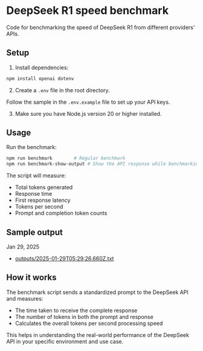# DeepSeek R1 speed benchmark

Code for benchmarking the speed of DeepSeek R1 from different providers' APIs.

## Setup

1. Install dependencies:

```bash
npm install openai dotenv
```

2. Create a `.env` file in the root directory.

Follow the sample in the `.env.example` file to set up your API keys.

3. Make sure you have Node.js version 20 or higher installed.

## Usage

Run the benchmark:

```bash
npm run benchmark        # Regular benchmark
npm run benchmark-show-output # Show the API response while benchmarking
```

The script will measure:

- Total tokens generated
- Response time
- First response latency
- Tokens per second
- Prompt and completion token counts

## Sample output

Jan 29, 2025

- [outputs/2025-01-29T05:29:26.660Z.txt](outputs/2025-01-29T05:29:26.660Z.txt)

## How it works

The benchmark script sends a standardized prompt to the DeepSeek API and measures:

- The time taken to receive the complete response
- The number of tokens in both the prompt and response
- Calculates the overall tokens per second processing speed

This helps in understanding the real-world performance of the DeepSeek API in your specific environment and use case.
